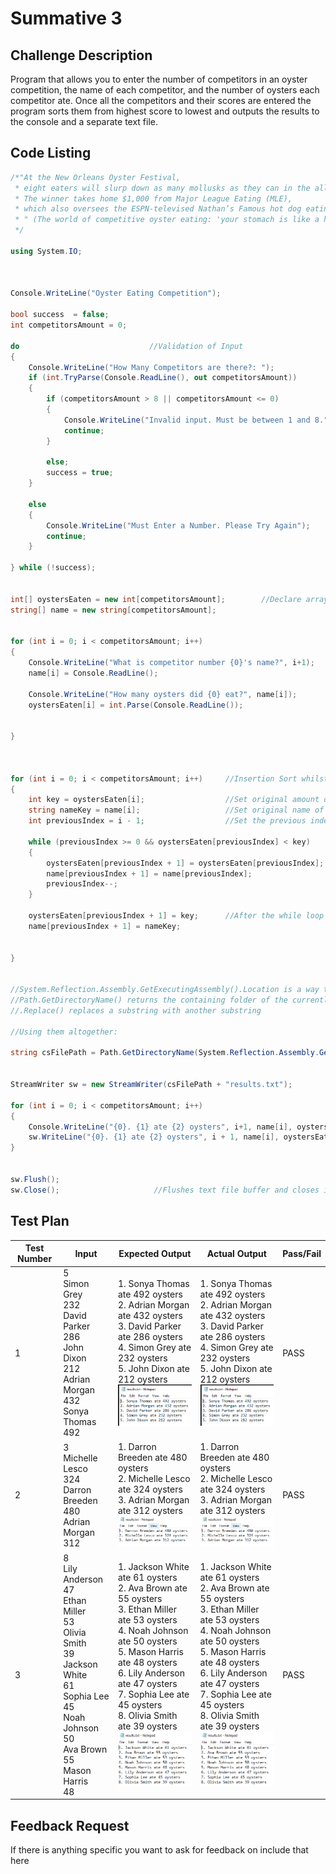 # Summative 3

## Challenge Description

Program that allows you to enter the number of competitors in an oyster competition, the name of each competitor, and the number of oysters each competitor ate. Once all the competitors and their scores are entered the program sorts them from highest score to lowest and outputs the results to the console and a separate text file.

## Code Listing

```cs
/*"At the New Orleans Oyster Festival, 
 * eight eaters will slurp down as many mollusks as they can in the allotted eight minutes. 
 * The winner takes home $1,000 from Major League Eating (MLE), 
 * which also oversees the ESPN-televised Nathan’s Famous hot dog eating contest on Coney Island every summer.
 * " (The world of competitive oyster eating: 'your stomach is like a human Tetris' | Food | The Guardian.)
 */

using System.IO;



Console.WriteLine("Oyster Eating Competition");

bool success  = false;
int competitorsAmount = 0;

do                             //Validation of Input
{
    Console.WriteLine("How Many Competitors are there?: ");
    if (int.TryParse(Console.ReadLine(), out competitorsAmount))                //Check if value is a number
    {
        if (competitorsAmount > 8 || competitorsAmount <= 0)                    //Check if input is between 1 and 8 inclusive
        {
            Console.WriteLine("Invalid input. Must be between 1 and 8.");
            continue;
        }

        else;
        success = true;
    }

    else
    {
        Console.WriteLine("Must Enter a Number. Please Try Again");
        continue;
    }

} while (!success);

        
int[] oystersEaten = new int[competitorsAmount];        //Declare arrays for how many oysters eaten and their names
string[] name = new string[competitorsAmount];


for (int i = 0; i < competitorsAmount; i++)
{
    Console.WriteLine("What is competitor number {0}'s name?", i+1);
    name[i] = Console.ReadLine();

    Console.WriteLine("How many oysters did {0} eat?", name[i]);
    oystersEaten[i] = int.Parse(Console.ReadLine());


}



for (int i = 0; i < competitorsAmount; i++)     //Insertion Sort whilst also maintaining index Position
{
    int key = oystersEaten[i];                  //Set original amount of oysters eaten
    string nameKey = name[i];                   //Set original name of competitor
    int previousIndex = i - 1;                  //Set the previous index 

    while (previousIndex >= 0 && oystersEaten[previousIndex] < key)         //Loop while it is not the first element and the previous element in the list is bigger than the current element
    {
        oystersEaten[previousIndex + 1] = oystersEaten[previousIndex];  //Swap the two OystersEaten Scores
        name[previousIndex + 1] = name[previousIndex];                  //Swap the respective player names
        previousIndex--;                                                //Decrease the previousIndex value so that we continue the sort until we find the correct position for "key"
    }

    oystersEaten[previousIndex + 1] = key;      //After the while loop we ensure the correct positions are maintained
    name[previousIndex + 1] = nameKey;
    

}


//System.Reflection.Assembly.GetExecutingAssembly().Location is a way to retrieve the file path of the currently executing assembly
//Path.GetDirectoryName() returns the containing folder of the currently executing file
//.Replace() replaces a substring with another substring

//Using them altogether:

string csFilePath = Path.GetDirectoryName(System.Reflection.Assembly.GetExecutingAssembly().Location).Replace("\\", "\\\\") + "\\\\";   //Returns usable file Path of current \bin\Debug\net6.0\ folder


StreamWriter sw = new StreamWriter(csFilePath + "results.txt");                 //Creates New results.txt to put results into using StreamWriter

for (int i = 0; i < competitorsAmount; i++)                                             //Loops through our arrays 
{
    Console.WriteLine("{0}. {1} ate {2} oysters", i+1, name[i], oystersEaten[i]);
    sw.WriteLine("{0}. {1} ate {2} oysters", i + 1, name[i], oystersEaten[i]);              //Outputs correct format of results both to console and text file
}


sw.Flush();
sw.Close();                     //Flushes text file buffer and closes it
```

## Test Plan

| **Test Number** | **Input**                                                                                                                                                                      | **Expected Output**                                                                                                                                                                                                                                                                     | **Actual Output**                                                                                                                                                                                                                                                                       | **Pass/Fail** |
|-----------------|--------------------------------------------------------------------------------------------------------------------------------------------------------------------------------|-----------------------------------------------------------------------------------------------------------------------------------------------------------------------------------------------------------------------------------------------------------------------------------------|-----------------------------------------------------------------------------------------------------------------------------------------------------------------------------------------------------------------------------------------------------------------------------------------|---------------|
| 1               | 5<br>Simon Grey<br>232<br>David Parker<br>286<br>John Dixon<br>212<br>Adrian Morgan<br>432<br>Sonya Thomas<br>492                                                              | 1. Sonya Thomas ate 492 oysters<br>2. Adrian Morgan ate 432 oysters<br>3. David Parker ate 286 oysters<br>4. Simon Grey ate 232 oysters<br>5. John Dixon ate 212 oysters<br>![image](/Assets/sum3_Test1.PNG)                                                                                 | 1. Sonya Thomas ate 492 oysters<br>2. Adrian Morgan ate 432 oysters<br>3. David Parker ate 286 oysters<br>4. Simon Grey ate 232 oysters<br>5. John Dixon ate 212 oysters<br>![image](/Assets/sum3_Test1.PNG)                                                                                  | PASS          |
| 2               | 3<br>Michelle Lesco<br>324<br>Darron Breeden<br>480<br>Adrian Morgan<br>312                                                                                                    | 1. Darron Breeden ate 480 oysters<br>2. Michelle Lesco ate 324 oysters<br>3. Adrian Morgan ate 312 oysters<br>![image](/Assets/sum3_Test2.PNG)                                                                                                                                                                | 1. Darron Breeden ate 480 oysters<br>2. Michelle Lesco ate 324 oysters<br>3. Adrian Morgan ate 312 oysters<br>![image](/Assets/sum3_Test2.PNG)                                                                                                                                                                 | PASS          |
| 3               | 8<br>Lily Anderson<br>47<br>Ethan Miller<br>53<br>Olivia Smith<br>39<br>Jackson White<br>61<br>Sophia Lee<br>45<br>Noah Johnson<br>50<br>Ava Brown<br>55<br>Mason Harris<br>48 | 1. Jackson White ate 61 oysters<br>2. Ava Brown ate 55 oysters<br>3. Ethan Miller ate 53 oysters<br>4. Noah Johnson ate 50 oysters<br>5. Mason Harris ate 48 oysters<br>6. Lily Anderson ate 47 oysters<br>7. Sophia Lee ate 45 oysters<br>8. Olivia Smith ate 39 oysters<br>![image](/Assets/sum3_Test3.PNG) | 1. Jackson White ate 61 oysters<br>2. Ava Brown ate 55 oysters<br>3. Ethan Miller ate 53 oysters<br>4. Noah Johnson ate 50 oysters<br>5. Mason Harris ate 48 oysters<br>6. Lily Anderson ate 47 oysters<br>7. Sophia Lee ate 45 oysters<br>8. Olivia Smith ate 39 oysters<br>![image](/Assets/sum3_Test3.PNG)  | PASS          |

## Feedback Request

If there is anything specific you want to ask for feedback on include that here
